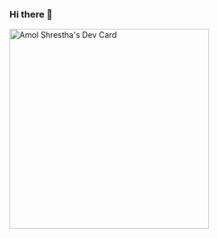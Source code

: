 ### Hi there 👋

<!--
**AmolShrestha/AmolShrestha** is a ✨ _special_ ✨ repository because its `README.md` (this file) appears on your GitHub profile.

Here are some ideas to get you started:

- 🔭 I’m currently working on ...
- 🌱 I’m currently learning ...
- 👯 I’m looking to collaborate on ...
- 🤔 I’m looking for help with ...
- 💬 Ask me about ...
- 📫 How to reach me: ...
- 😄 Pronouns: ...
- ⚡ Fun fact: ...
-->
<a href="https://app.daily.dev/amolshrestha55"><img src="https://api.daily.dev/devcards/v2/suX7YkibVNpwal6QOQmIq.png?type=default&r=uht" width="356" alt="Amol Shrestha's Dev Card"/></a>
